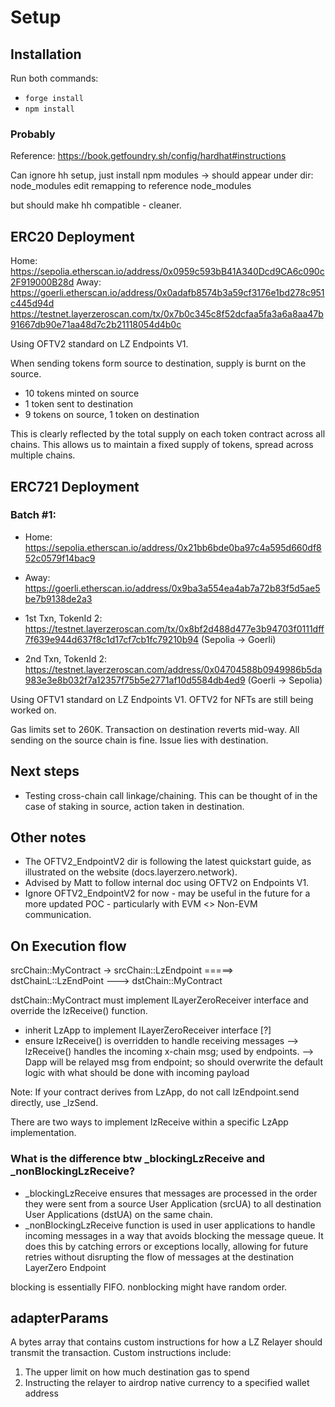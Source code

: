 # Setup

## Installation

Run both commands:

- `forge install`
- `npm install`

### Probably

Reference: https://book.getfoundry.sh/config/hardhat#instructions

Can ignore hh setup, just install npm modules -> should appear under dir: node_modules
edit remapping to reference node_modules

but should make hh compatible - cleaner.

## ERC20 Deployment

Home: https://sepolia.etherscan.io/address/0x0959c593bB41A340Dcd9CA6c090c2F919000B28d
Away: https://goerli.etherscan.io/address/0x0adafb8574b3a59cf3176e1bd278c951c445d94d
https://testnet.layerzeroscan.com/tx/0x7b0c345c8f52dcfaa5fa3a6a8aa47b91667db90e71aa48d7c2b21118054d4b0c

Using OFTV2 standard on LZ Endpoints V1.

When sending tokens form source to destination, supply is burnt on the source.

- 10 tokens minted on source
- 1 token sent to destination
- 9 tokens on source, 1 token on destination

This is clearly reflected by the total supply on each token contract across all chains.
This allows us to maintain a fixed supply of tokens, spread across multiple chains.

## ERC721 Deployment

### Batch #1:


- Home: https://sepolia.etherscan.io/address/0x21bb6bde0ba97c4a595d660df852c0579f14bac9
- Away: https://goerli.etherscan.io/address/0x9ba3a554ea4ab7a72b83f5d5ae5be7b9138de2a3

- 1st Txn, TokenId 2: https://testnet.layerzeroscan.com/tx/0x8bf2d488d477e3b94703f0111dff7f639e944d637f8c1d17cf7cb1fc79210b94                (Sepolia → Goerli)
- 2nd Txn, TokenId 2: https://testnet.layerzeroscan.com/address/0x04704588b0949986b5da983e3e8b032f7a12357f75b5e2771af10d5584db4ed9           (Goerli → Sepolia)

Using OFTV1 standard on LZ Endpoints V1.
OFTV2 for NFTs are still being worked on.

Gas limits set to 260K. Transaction on destination reverts mid-way.
All sending on the source chain is fine. Issue lies with destination.

## Next steps

- Testing cross-chain call linkage/chaining. This can be thought of in the case of staking in source, action taken in destination.

## Other notes

- The OFTV2_EndpointV2 dir is following the latest quickstart guide, as illustrated on the website (docs.layerzero.network).
- Advised by Matt to follow internal doc using OFTV2 on Endpoints V1.
- Ignore OFTV2_EndpointV2 for now - may be useful in the future for a more updated POC - particularly with EVM <> Non-EVM communication.

## On Execution flow

srcChain::MyContract -> srcChain::LzEndpoint =====> dstChainL::LzEndPoint ---> dstChain::MyContract

dstChain::MyContract must implement ILayerZeroReceiver interface and override the lzReceive() function.

- inherit LzApp to implement ILayerZeroReceiver interface [?]
- ensure lzReceive() is overridden to handle receiving messages
--> lzReceive() handles the incoming x-chain msg; used by endpoints.
--> Dapp will be relayed msg from endpoint; so should overwrite the default logic with what should be done with incoming payload

Note: If your contract derives from LzApp, do not call lzEndpoint.send directly, use _lzSend.

There are two ways to implement lzReceive within a specific LzApp implementation.

### What is the difference btw _blockingLzReceive and _nonBlockingLzReceive?

- _blockingLzReceive ensures that messages are processed in the order they were sent from a source User Application (srcUA) to all destination User Applications (dstUA) on the same chain.
-  _nonBlockingLzReceive function is used in user applications to handle incoming messages in a way that avoids blocking the message queue. It does this by catching errors or exceptions locally, allowing for future retries without disrupting the flow of messages at the destination LayerZero Endpoint

blocking is essentially FIFO. nonblocking might have random order.

## adapterParams

A bytes array that contains custom instructions for how a LZ Relayer should transmit the transaction. Custom instructions include:

1. The upper limit on how much destination gas to spend
2. Instructing the relayer to airdrop native currency to a specified wallet address